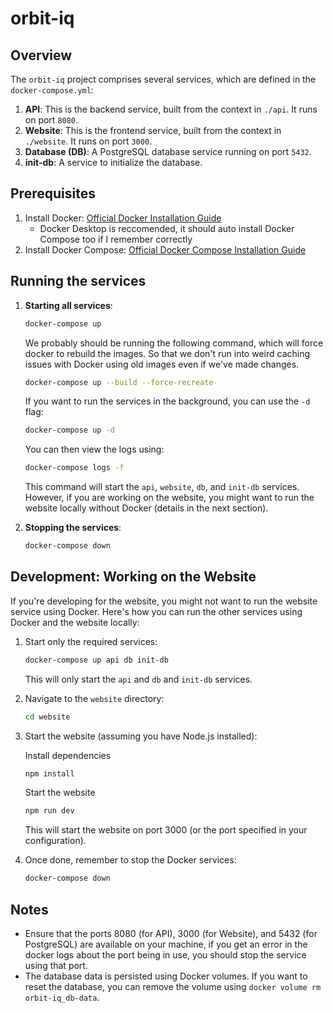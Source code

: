 # orbit-iq

## Overview

The `orbit-iq` project comprises several services, which are defined in the `docker-compose.yml`:

1. **API**: This is the backend service, built from the context in `./api`. It runs on port `8080`.
2. **Website**: This is the frontend service, built from the context in `./website`. It runs on port `3000`.
3. **Database (DB)**: A PostgreSQL database service running on port `5432`.
4. **init-db**: A service to initialize the database.

## Prerequisites

1. Install Docker: [Official Docker Installation Guide](https://docs.docker.com/get-docker/)
    * Docker Desktop is reccomended, it should auto install Docker Compose too if I remember correctly
2. Install Docker Compose: [Official Docker Compose Installation Guide](https://docs.docker.com/compose/install/)

## Running the services

1. **Starting all services**:
    ```bash
    docker-compose up
    ```

    We probably should be running the following command, which will force docker to rebuild the images. So that we don't run into weird caching issues with Docker using old images even if we've made changes.
    ```bash
    docker-compose up --build --force-recreate
    ```

    If you want to run the services in the background, you can use the `-d` flag:
    ```bash
    docker-compose up -d
    ```

    You can then view the logs using:
    ```bash
    docker-compose logs -f
    ```

    This command will start the `api`, `website`, `db`, and `init-db` services. However, if you are working on the website, you might want to run the website locally without Docker (details in the next section).

2. **Stopping the services**:
    ```bash
    docker-compose down
    ```

## Development: Working on the Website

If you're developing for the website, you might not want to run the website service using Docker. Here's how you can run the other services using Docker and the website locally:

1. Start only the required services:

    ```bash
    docker-compose up api db init-db
    ```

    This will only start the `api` and `db`
    and `init-db` services.

2. Navigate to the `website` directory:

    ```bash
    cd website
    ```

3. Start the website (assuming you have Node.js installed):

    Install dependencies
    ```bash
    npm install
    ```

    Start the website
    ```bash
    npm run dev
    ```

    This will start the website on port 3000 (or the port specified in your configuration).

4. Once done, remember to stop the Docker services:

    ```bash
    docker-compose down
    ```

## Notes

- Ensure that the ports 8080 (for API), 3000 (for Website), and 5432 (for PostgreSQL) are available on your machine, if you get an error in the docker logs about the port being in use, you should stop the service using that port.
- The database data is persisted using Docker volumes. If you want to reset the database, you can remove the volume using `docker volume rm orbit-iq_db-data`.

